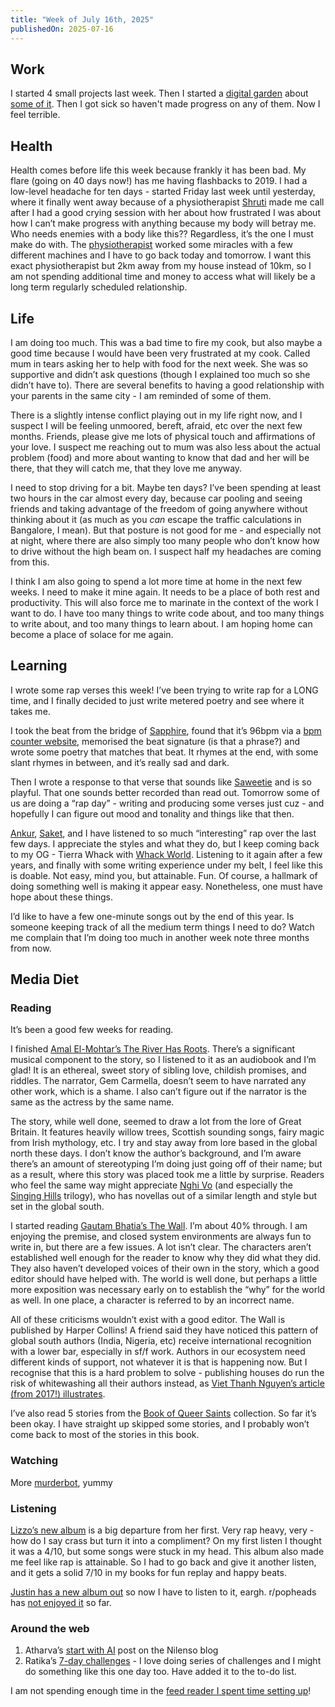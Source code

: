 ```yaml
---
title: "Week of July 16th, 2025"
publishedOn: 2025-07-16
---
```


## Work

I started 4 small projects last week. Then I started a [digital garden](https://maggieappleton.com/garden-history/) about [some of it](/digital-garden/digital-garden-process-optimization). Then I got sick so haven't made progress on any of them. Now I feel terrible.

## Health

Health comes before life this week because frankly it has been bad. My flare (going on 40 days now!) has me having flashbacks to 2019. I had a low-level headache for ten days - started Friday last week until yesterday, where it finally went away because of a physiotherapist [Shruti](https://www.shrutisunderraman.com/) made me call after I had a good crying session with her about how frustrated I was about how I can’t make progress with anything because my body will betray me. Who needs enemies with a body like this?? Regardless, it’s the one I must make do with. The [physiotherapist](https://maps.app.goo.gl/WEtbX3pJueBAL7MC7) worked some miracles with a few different machines and I have to go back today and tomorrow. I want this exact physiotherapist but 2km away from my house instead of 10km, so I am not spending additional time and money to access what will likely be a long term regularly scheduled relationship.

## Life

I am doing too much. This was a bad time to fire my cook, but also maybe a good time because I would have been very frustrated at my cook. Called mum in tears asking her to help with food for the next week. She was so supportive and didn’t ask questions (though I explained too much so she didn’t have to). There are several benefits to having a good relationship with your parents in the same city - I am reminded of some of them.

There is a slightly intense conflict playing out in my life right now, and I suspect I will be feeling unmoored, bereft, afraid, etc over the next few months. Friends, please give me lots of physical touch and affirmations of your love. I suspect me reaching out to mum was also less about the actual problem (food) and more about wanting to know that dad and her will be there, that they will catch me, that they love me anyway.

I need to stop driving for a bit. Maybe ten days? I’ve been spending at least two hours in the car almost every day, because car pooling and seeing friends and taking advantage of the freedom of going anywhere without thinking about it (as much as you _can_ escape the traffic calculations in Bangalore, I mean). But that posture is not good for me - and especially not at night, where there are also simply too many people who don’t know how to drive without the high beam on. I suspect half my headaches are coming from this.

I think I am also going to spend a lot more time at home in the next few weeks. I need to make it mine again. It needs to be a place of both rest and productivity. This will also force me to marinate in the context of the work I want to do. I have too many things to write code about, and too many things to write about, and too many things to learn about. I am hoping home can become a place of solace for me again.

## Learning

I wrote some rap verses this week! I’ve been trying to write rap for a LONG time, and I finally decided to just write metered poetry and see where it takes me.

I took the beat from the bridge of [Sapphire](https://open.spotify.com/track/4Q0qVhFQa7j6jRKzo3HDmP?si=41e0e3f94c8e4835), found that it’s 96bpm via a [bpm counter website](https://www.beatsperminuteonline.com/), memorised the beat signature (is that a phrase?) and wrote some poetry that matches that beat. It rhymes at the end, with some slant rhymes in between, and it’s really sad and dark.

Then I wrote a response to that verse that sounds like [Saweetie](https://open.spotify.com/track/1sl1cpix9GnwNwaVt04BIu?si=6739207726644b48) and is so playful. That one sounds better recorded than read out. Tomorrow some of us are doing a “rap day” - writing and producing some verses just cuz - and hopefully I can figure out mood and tonality and things like that then.

[Ankur](https://ankursethi.com/), [Saket](https://saketghaisas.com/), and I have listened to so much “interesting” rap over the last few days. I appreciate the styles and what they do, but I keep coming back to my OG - Tierra Whack with [Whack World](https://youtu.be/EOTebhPy04g?si=wPk6_2Mb0G9UfxIa). Listening to it again after a few years, and finally with some writing experience under my belt, I feel like this is doable. Not easy, mind you, but attainable. Fun. Of course, a hallmark of doing something well is making it appear easy. Nonetheless, one must have hope about these things.

I’d like to have a few one-minute songs out by the end of this year. Is someone keeping track of all the medium term things I need to do? Watch me complain that I’m doing too much in another week note three months from now.

## Media Diet

### Reading

It’s been a good few weeks for reading.

I finished [Amal El-Mohtar’s The River Has Roots](https://www.goodreads.com/book/show/211004176-the-river-has-roots). There’s a significant musical component to the story, so I listened to it as an audiobook and I’m glad! It is an ethereal, sweet story of sibling love, childish promises, and riddles. The narrator, Gem Carmella, doesn’t seem to have narrated any other work, which is a shame. I also can’t figure out if the narrator is the same as the actress by the same name.

The story, while well done, seemed to draw a lot from the lore of Great Britain. It features heavily willow trees, Scottish sounding songs, fairy magic from Irish mythology, etc. I try and stay away from lore based in the global north these days. I don’t know the author’s background, and I’m aware there’s an amount of stereotyping I’m doing just going off of their name; but as a result, where this story was placed took me a little by surprise. Readers who feel the same way might appreciate [Nghi Vo](https://nghivo.com/) (and especially the [Singing Hills](https://nghivo.com/books/the-singing-hills-cycle/) trilogy), who has novellas out of a similar length and style but set in the global south.

I started reading [Gautam Bhatia’s The Wall](https://www.goodreads.com/book/show/54571336-the-wall). I’m about 40% through. I am enjoying the premise, and closed system environments are always fun to write in, but there are a few issues. A lot isn’t clear. The characters aren’t established well enough for the reader to know why they did what they did. They also haven’t developed voices of their own in the story, which a good editor should have helped with. The world is well done, but perhaps a little more exposition was necessary early on to establish the “why” for the world as well. In one place, a character is referred to by an incorrect name.

All of these criticisms wouldn’t exist with a good editor. The Wall is published by Harper Collins! A friend said they have noticed this pattern of global south authors (India, Nigeria, etc) receive international recognition with a lower bar, especially in sf/f work. Authors in our ecosystem need different kinds of support, not whatever it is that is happening now. But I recognise that this is a hard problem to solve - publishing houses do run the risk of whitewashing all their authors instead, as [Viet Thanh Nguyen’s article (from 2017!) illustrates](https://web.archive.org/web/20250716134241/https://www.nytimes.com/2017/04/26/books/review/viet-thanh-nguyen-writers-workshops.html).

I’ve also read 5 stories from the [Book of Queer Saints](https://www.goodreads.com/book/show/199067072-the-book-of-queer-saints) collection. So far it’s been okay. I have straight up skipped some stories, and I probably won’t come back to most of the stories in this book.

### Watching

More [murderbot](https://www.imdb.com/title/tt30444310/), yummy

### Listening

[Lizzo’s new album](https://open.spotify.com/album/4DzGpfwSY0GIGECJpR6lkk?si=VkWSY6e6SLmGnkRITSq0kg) is a big departure from her first. Very rap heavy, very - how do I say crass but turn it into a compliment? On my first listen I thought it was a 4/10, but some songs were stuck in my head. This album also made me feel like rap is attainable. So I had to go back and give it another listen, and it gets a solid 7/10 in my books for fun replay and happy beats.

[Justin has a new album out](https://open.spotify.com/album/5vD5M5VW62LL78Ko8x0CVZ?si=lYvCnw1ERxKi0f4BwtTBxQ) so now I have to listen to it, eargh. r/popheads has [not enjoyed it](https://www.reddit.com/r/popheads/comments/1lwx0b7/justin_bieber_swag/) so far.

### Around the web

1. Atharva’s [start with AI](https://blog.nilenso.com/blog/2025/06/23/how-i-keep-up-with-ai-progress/) post on the Nilenso blog
2. Ratika’s [7-day challenges](https://chavanniclass.wordpress.com/2025/07/13/sixteen-7-day-challenges/) - I love doing series of challenges and I might do something like this one day too. Have added it to the to-do list.

I am not spending enough time in the [feed reader I spent time setting up](/digital-garden/digital-garden-consuming-the-web)!
